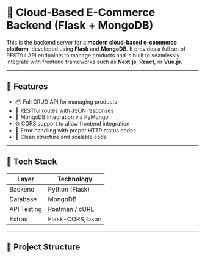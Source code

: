 # 🛒 Cloud-Based E-Commerce Backend (Flask + MongoDB)

This is the backend server for a **modern cloud-based e-commerce platform**, developed using **Flask** and **MongoDB**. It provides a full set of RESTful API endpoints to manage products and is built to seamlessly integrate with frontend frameworks such as **Next.js**, **React**, or **Vue.js**.

---

## 🚀 Features

- 📦 Full CRUD API for managing products
- 🔗 RESTful routes with JSON responses
- 🧩 MongoDB integration via PyMongo
- 🌐 CORS support to allow frontend integration
- 🔐 Error handling with proper HTTP status codes
- 🧼 Clean structure and scalable code

---

## 🧰 Tech Stack

| Layer       | Technology        |
|-------------|-------------------|
| Backend     | Python (Flask)    |
| Database    | MongoDB           |
| API Testing | Postman / cURL    |
| Extras      | Flask-CORS, bson  |

---

## 📁 Project Structure

